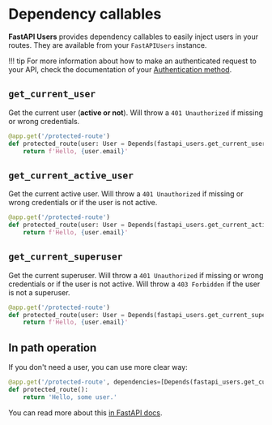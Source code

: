 # Dependency callables

**FastAPI Users** provides dependency callables to easily inject users in your routes. They are available from your `FastAPIUsers` instance.

!!! tip
    For more information about how to make an authenticated request to your API, check the documentation of your [Authentication method](../configuration/authentication/index.md).

## `get_current_user`

Get the current user (**active or not**). Will throw a `401 Unauthorized` if missing or wrong credentials.

```py
@app.get('/protected-route')
def protected_route(user: User = Depends(fastapi_users.get_current_user)):
    return f'Hello, {user.email}'
```

## `get_current_active_user`

Get the current active user. Will throw a `401 Unauthorized` if missing or wrong credentials or if the user is not active.

```py
@app.get('/protected-route')
def protected_route(user: User = Depends(fastapi_users.get_current_active_user)):
    return f'Hello, {user.email}'
```

## `get_current_superuser`

Get the current superuser. Will throw a `401 Unauthorized` if missing or wrong credentials or if the user is not active. Will throw a `403 Forbidden` if the user is not a superuser.

```py
@app.get('/protected-route')
def protected_route(user: User = Depends(fastapi_users.get_current_superuser)):
    return f'Hello, {user.email}'
```

## In path operation

If you don't need a user, you can use more clear way:

```py
@app.get('/protected-route', dependencies=[Depends(fastapi_users.get_current_superuser)])
def protected_route():
    return 'Hello, some user.'
```

You can read more about this [in FastAPI docs](https://fastapi.tiangolo.com/tutorial/dependencies/dependencies-in-path-operation-decorators/).
